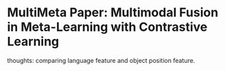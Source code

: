 # MultiMeta Paper: Multimodal Fusion in Meta-Learning with Contrastive Learning

thoughts: comparing language feature and object position feature.

